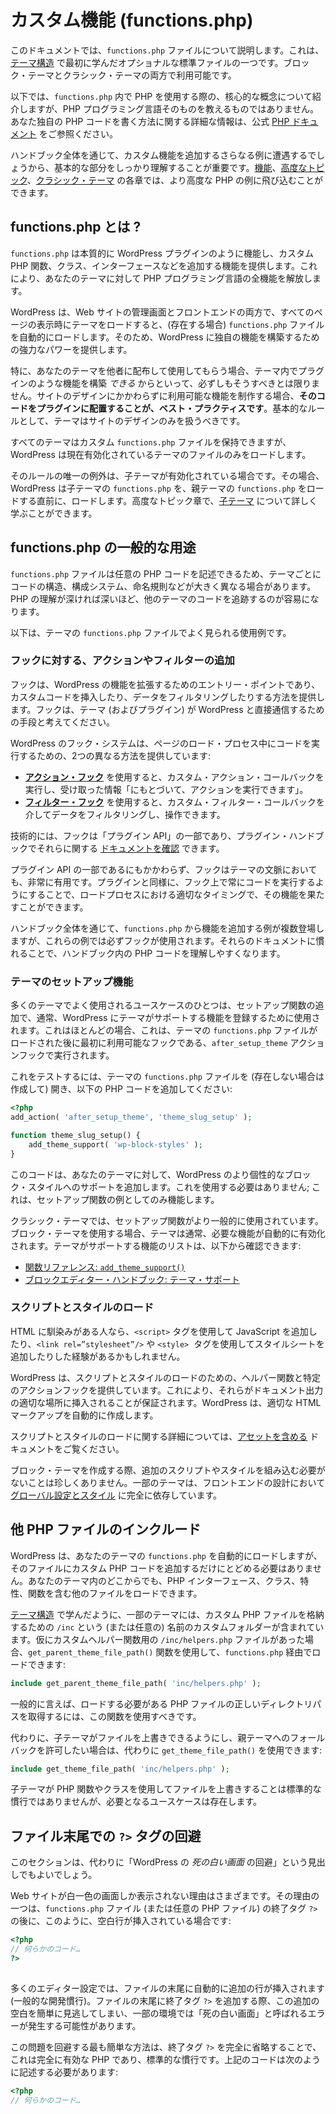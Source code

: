 <!-- 
# Custom Functionality (functions.php)
 -->

# カスタム機能 (functions.php)

<!-- 
This document will introduce you to the `functions.php` file. It is one of the optional standard files you first learned about in [Theme Structure](https://developer.wordpress.org/themes/core-concepts/theme-structure/). Both block and classic themes can utilize it.
 -->

このドキュメントでは、`functions.php` ファイルについて説明します。これは、[テーマ構造](https://developer.wordpress.org/themes/core-concepts/theme-structure/) で最初に学んだオプショナルな標準ファイルの一つです。ブロック・テーマとクラシック・テーマの両方で利用可能です。

<!-- 
The following will introduce you to the core concepts around using PHP within `functions.php`, but it will not teach you the PHP programming language itself. You can visit the official [PHP documentation](https://www.php.net/) for more information on how to write your own PHP code.
 -->

以下では、`functions.php` 内で PHP を使用する際の、核心的な概念について紹介しますが、PHP プログラミング言語そのものを教えるものではありません。あなた独自の PHP コードを書く方法に関する詳細な情報は、公式 [PHP ドキュメント](https://www.php.net/) をご参照ください。

<!-- 
Throughout the handbook, you will encounter more examples where you will add custom functionality, so getting the basics down is important. You can jump into more advanced PHP examples in the [Features](https://developer.wordpress.org/themes/features/), [Advanced Topics](https://developer.wordpress.org/themes/advanced-topics/), and [Classic Themes](https://developer.wordpress.org/themes/classic-themes/) chapters.
 -->

ハンドブック全体を通じて、カスタム機能を追加するさらなる例に遭遇するでしょうから、基本的な部分をしっかり理解することが重要です。[機能](https://developer.wordpress.org/themes/features/)、[高度なトピック](https://developer.wordpress.org/themes/advanced-topics/)、[クラシック・テーマ](https://developer.wordpress.org/themes/classic-themes/) の各章では、より高度な PHP の例に飛び込むことができます。

<!-- 
## What is functions.php?
 -->

## functions.php とは ?

<!-- 
The `functions.php` essentially acts like a WordPress plugin, letting you add custom PHP functions, classes, interfaces, and more. It opens up the entirety of the PHP programming language to your theme.
 -->

`functions.php` は本質的に WordPress プラグインのように機能し、カスタム PHP 関数、クラス、インターフェースなどを追加する機能を提供します。これにより、あなたのテーマに対して PHP プログラミング言語の全機能を解放します。

<!-- 
WordPress automatically loads the `functions.php` file (if it exists) as soon as it loads the theme on all page views on both the admin and front-end of the website. So it provides you with a lot of power to build unique features around WordPress.
 -->

WordPress は、Web サイトの管理画面とフロントエンドの両方で、すべてのページの表示時にテーマをロードすると、(存在する場合) `functions.php` ファイルを自動的にロードします。そのため、WordPress に独自の機能を構築するための強力なパワーを提供します。

<!-- 
Just because you *can* build plugin-like features in a theme doesn’t mean you always should, particularly if you are distributing your theme to others to use. If you are creating features that should be available regardless of the site’s design, **it is best practice to put the code in a plugin**. The rule of thumb is that themes should only deal with the site’s design.
 -->

特に、あなたのテーマを他者に配布して使用してもらう場合、テーマ内でプラグインのような機能を構築 *できる* からといって、必ずしもそうすべきとは限りません。サイトのデザインにかかわらずに利用可能な機能を制作する場合、**そのコードをプラグインに配置することが、ベスト・プラクティスです**。基本的なルールとして、テーマはサイトのデザインのみを扱うべきです。

<!-- 
While all themes can have a custom `functions.php` file, WordPress will only load the currently active theme’s.
 -->

すべてのテーマはカスタム `functions.php` ファイルを保持できますが、WordPress は現在有効化されているテーマのファイルのみをロードします。

<!-- 
The only caveat to that rule is when a child theme is active. In that case, WordPress loads the child theme’s `functions.php` just before loading the parent theme’s `functions.php`. You can learn more about [child themes](https://developer.wordpress.org/themes/advanced-topics/child-themes/) in the Advanced Topics chapter.
 -->

そのルールの唯一の例外は、子テーマが有効化されている場合です。その場合、WordPress は子テーマの `functions.php` を、親テーマの `functions.php` をロードする直前に、ロードします。高度なトピック章で、[子テーマ](https://developer.wordpress.org/themes/advanced-topics/child-themes/) について詳しく学ぶことができます。

<!-- 
## Common uses for functions.php
 -->

## functions.php の一般的な用途

<!-- 
Because the `functions.php` file lets you write any PHP, you will often see themes with wildly different code, organizational systems, naming conventions, and more. The deeper your understanding of PHP, the easier it will be to follow the code from other themes.
 -->

`functions.php` ファイルは任意の PHP コードを記述できるため、テーマごとにコードの構造、構成システム、命名規則などが大きく異なる場合があります。PHP の理解が深ければ深いほど、他のテーマのコードを追跡するのが容易になります。

<!-- 
The following are some uses you will often find in a theme’s `functions.php` file. 
 -->

以下は、テーマの `functions.php` ファイルでよく見られる使用例です。

<!-- 
### Adding actions or filters to hooks
 -->

### フックに対する、アクションやフィルターの追加

<!-- 
Hooks are the entry point to extending WordPress’ functionality, providing you with a way to inject custom code or filter data. Think of them as a way for themes (and plugins) to communicate directly with WordPress.
 -->

フックは、WordPress の機能を拡張するためのエントリー・ポイントであり、カスタムコードを挿入したり、データをフィルタリングしたりする方法を提供します。フックは、テーマ (およびプラグイン) が WordPress と直接通信するための手段と考えてください。

<!-- 
WordPress’ hooks system offers two different methods for executing your code during the page loading process:
 -->

WordPress のフック・システムは、ページのロード・プロセス中にコードを実行するための、2つの異なる方法を提供しています:

<!-- 
*   [**Action hooks**](https://developer.wordpress.org/plugins/hooks/actions/) allow you to run a custom action callback and “act on” the information that it receives.
*   [**Filter hooks**](https://developer.wordpress.org/plugins/hooks/filters/) let you filter data via a custom filter callback and manipulate it.
 -->

*   [**アクション・フック**](https://developer.wordpress.org/plugins/hooks/actions/) を使用すると、カスタム・アクション・コールバックを実行し、受け取った情報「にもとづいて、アクションを実行できます」。
*   [**フィルター・フック**](https://developer.wordpress.org/plugins/hooks/filters/) を使用すると、カスタム・フィルター・コールバックを介してデータをフィルタリングし、操作できます。

<!-- 
Technically, hooks are a part of the Plugin API, and you can [read the documentation](https://developer.wordpress.org/plugins/hooks/) on them in the Plugin Handbook.
 -->

技術的には、フックは「プラグイン API」の一部であり、プラグイン・ハンドブックでそれらに関する [ドキュメントを確認](https://developer.wordpress.org/plugins/hooks/) できます。

<!-- 
Despite being in the Plugin API, hooks are also extremely useful in the context of themes. Like plugins, you should always run your code on a hook so that it performs its functionality at the appropriate point in the load process.
 -->

プラグイン API の一部であるにもかかわらず、フックはテーマの文脈においても、非常に有用です。プラグインと同様に、フック上で常にコードを実行するようにすることで、ロードプロセスにおける適切なタイミングで、その機能を果たすことができます。

<!-- 
Throughout this handbook, you will see examples of adding features or functionality from `functions.php`, and these examples will always use a hook. Familiarizing yourself with their documentation will make it easier to understand PHP code in the handbook.
 -->

ハンドブック全体を通じて、`functions.php` から機能を追加する例が複数登場しますが、これらの例では必ずフックが使用されます。それらのドキュメントに慣れることで、ハンドブック内の PHP コードを理解しやすくなります。

<!-- 
### Theme setup function
 -->

### テーマのセットアップ機能

<!-- 
One common use case for many themes is adding a setup function, which is generally used to register theme-supported features with WordPress. This is almost always executed on the `after_setup_theme` action hook, which is the first hook available after a theme’s `functions.php` file has been loaded.
 -->

多くのテーマでよく使用されるユースケースのひとつは、セットアップ関数の追加で、通常、WordPress にテーマがサポートする機能を登録するために使用されます。これはほとんどの場合、これは、テーマの `functions.php` ファイルがロードされた後に最初に利用可能なフックである、`after_setup_theme` アクションフックで実行されます。

<!-- 
To test this, open your theme’s `functions.php` file (create one if it doesn’t exist), and add the following PHP code:
 -->

これをテストするには、テーマの `functions.php` ファイルを (存在しない場合は作成して) 開き、以下の PHP コードを追加してください:

<!-- 
```php
<?php
add_action( 'after_setup_theme', 'theme_slug_setup' );

function theme_slug_setup() {
	add_theme_support( 'wp-block-styles' );
}
```
 -->

```php
<?php
add_action( 'after_setup_theme', 'theme_slug_setup' );

function theme_slug_setup() {
	add_theme_support( 'wp-block-styles' );
}
```

<!-- 
This code adds support for WordPress’ more-opinionated block styles to your theme. You do not have to use this; it is merely serving as an example of what a setup function might look like.
 -->

このコードは、あなたのテーマに対して、WordPress のより個性的なブロック・スタイルへのサポートを追加します。これを使用する必要はありません; これは、セットアップ関数の例としてのみ機能します。

<!-- 
Setup functions are more common in classic themes. When using a block theme, the theme is often automatically opted into the features needed. You can find a list of theme-supported features here:
 -->

クラシック・テーマでは、セットアップ関数がより一般的に使用されています。ブロック・テーマを使用する場合、テーマは通常、必要な機能が自動的に有効化されます。テーマがサポートする機能のリストは、以下から確認できます:

<!-- 
*   [Function Reference: `add_theme_support()`](https://developer.wordpress.org/reference/functions/add_theme_support/)
*   [Block Editor Handbook: Theme Support](https://developer.wordpress.org/block-editor/how-to-guides/themes/theme-support/)
 -->

*   [関数リファレンス: `add_theme_support()`](https://developer.wordpress.org/reference/functions/add_theme_support/)
*   [ブロックエディター・ハンドブック: テーマ・サポート](https://developer.wordpress.org/block-editor/how-to-guides/themes/theme-support/)

<!-- 
### Loading scripts and styles
 -->

### スクリプトとスタイルのロード

<!-- 
If you are familiar with HTML, you will likely have come across adding JavaScript via the `<script>` tag or stylesheets via the `<link rel=”stylesheet”/>` or `<style>`  tags.
 -->

HTML に馴染みがある人なら、`<script>` タグを使用して JavaScript を追加したり、`<link rel=”stylesheet”/>` や `<style>`  タグを使用してスタイルシートを追加したりした経験があるかもしれません。

<!-- 
WordPress provides helper functions and specific action hooks for loading scripts and styles. This ensures that they are injected at the appropriate place in the document output. WordPress creates the appropriate HTML markup for you.
 -->

WordPress は、スクリプトとスタイルのロードのための、ヘルパー関数と特定のアクションフックを提供しています。これにより、それらがドキュメント出力の適切な場所に挿入されることが保証されます。WordPress は、適切な HTML マークアップを自動的に作成します。

<!-- 
You can learn more about loading scripts and styles in the [Including Assets](https://developer.wordpress.org/themes/core-conepts/including-assets/) documentation.
 -->

スクリプトとスタイルのロードに関する詳細については、[アセットを含める](https://developer.wordpress.org/themes/core-conepts/including-assets/) ドキュメントをご覧ください。

<!-- 
It is not uncommon when building block themes to have no need of including additional scripts/styles. Some themes rely entirely on [Global Settings and Styles](https://developer.wordpress.org/themes/core-concepts/global-settings-and-styles/) for the front-end design.
 -->

ブロック・テーマを作成する際、追加のスクリプトやスタイルを組み込む必要がないことは珍しくありません。一部のテーマは、フロントエンドの設計において [グローバル設定とスタイル](https://developer.wordpress.org/themes/core-concepts/global-settings-and-styles/) に完全に依存しています。

<!-- 
## Including other PHP files
 -->

## 他 PHP ファイルのインクルード

<!-- 
WordPress will automatically load your theme’s `functions.php` for you, but you are not limited to only adding custom PHP code in that file. You can load other files with PHP interfaces, classes, traits, and functions from elsewhere in your theme.
 -->

WordPress は、あなたのテーマの `functions.php` を自動的にロードしますが、そのファイルにカスタム PHP コードを追加するだけにとどめる必要はありません。あなたのテーマ内のどこからでも、PHP インターフェース、クラス、特性、関数を含む他のファイルをロードできます。

<!-- 
As you learned in [Theme Structure](https://developer.wordpress.org/themes/core-concepts/theme-structure/), some themes include a custom folder named `/inc` (or any custom folder) to store custom PHP files. Let’s assume you had an `/inc/helpers.php` file for custom helper functions, you could load it via `functions.php` using the `get_parent_theme_file_path()` function:
 -->

[テーマ構造](https://developer.wordpress.org/themes/core-concepts/theme-structure/) で学んだように、一部のテーマには、カスタム PHP ファイルを格納するための `/inc` という (または任意の) 名前のカスタムフォルダーが含まれています。仮にカスタムヘルパー関数用の `/inc/helpers.php` ファイルがあった場合、`get_parent_theme_file_path()` 関数を使用して、`functions.php` 経由でロードできます:

<!-- 
```php
include get_parent_theme_file_path( 'inc/helpers.php' );
```
 -->

```php
include get_parent_theme_file_path( 'inc/helpers.php' );
```

<!-- 
Generally speaking, you should use this function to get the correct directory path to any PHP file you need to load.
 -->

一般的に言えば、ロードする必要がある PHP ファイルの正しいディレクトリパスを取得するには、この関数を使用すべきです。

<!-- 
Alternatively, if you wanted to allow a child theme to override the file with a fallback to the parent theme, you could use `get_theme_file_path()` instead:
 -->

代わりに、子テーマがファイルを上書きできるようにし、親テーマへのフォールバックを許可したい場合は、代わりに `get_theme_file_path()` を使用できます:

<!-- 
```php
include get_theme_file_path( 'inc/helpers.php' );
```
 -->

```php
include get_theme_file_path( 'inc/helpers.php' );
```

<!-- 
It’s not standard practice to let child theme’s override files with PHP functions or classes, but there are use cases where it’s needed.
 -->

子テーマが PHP 関数やクラスを使用してファイルを上書きすることは標準的な慣行ではありませんが、必要となるユースケースは存在します。

<!-- 
## Avoid closing ?> tags at the end of files
 -->

## ファイル末尾での `?>` タグの回避

<!-- 
This section could otherwise be titled “How to avoid the dreaded WordPress *white screen of death*.”
 -->

このセクションは、代わりに「WordPress の *死の白い画面* の回避」という見出しでもよいでしょう。

<!-- 
There are various reasons that you might see a broken site with nothing but a white screen. One of those reasons is when the `functions.php` file (or any PHP file) has whitespace following its closing `?>` tag like this:
 -->

Web サイトが白一色の画面しか表示されない理由はさまざまです。その理由の一つは、`functions.php` ファイル (または任意の PHP ファイル) の終了タグ `?>` の後に、このように、空白行が挿入されている場合です:

<!-- 
```php
<?php
// some code...
?>
 
```
 -->

```php
<?php
// 何らかのコード…
?>
 
```

<!-- 
Many editor configurations will automatically add an extra line at the end of files (a common development practice). When you add a closing `?>` tag at the end of the file, it can be easy to miss this extra whitespace, which may cause the “white screen of death” in some environments.
 -->

多くのエディター設定では、ファイルの末尾に自動的に追加の行が挿入されます (一般的な開発慣行)。ファイルの末尾に終了タグ `?>` を追加する際、この追加の空白を簡単に見逃してしまい、一部の環境では「死の白い画面」と呼ばれるエラーが発生する可能性があります。

<!-- 
The easiest way to avoid this issue is to leave the closing `?>` tag out altogether, which is perfectly valid PHP and standard practice. The above code should be written as:
 -->

この問題を回避する最も簡単な方法は、終了タグ `?>` を完全に省略することで、これは完全に有効な PHP であり、標準的な慣行です。上記のコードは次のように記述する必要があります:

<!-- 
```php
<?php
// some code...
 
```
 -->

```php
<?php
// 何らかのコード…
 
```